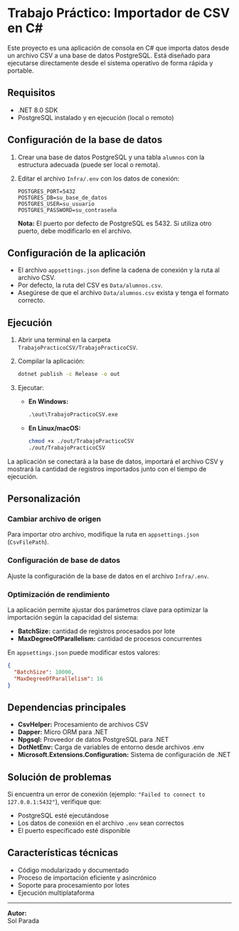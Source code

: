 # Trabajo Práctico: Importador de CSV en C#

Este proyecto es una aplicación de consola en C# que importa datos desde un archivo CSV a una base de datos PostgreSQL. Está diseñado para ejecutarse directamente desde el sistema operativo de forma rápida y portable.

## Requisitos

- .NET 8.0 SDK
- PostgreSQL instalado y en ejecución (local o remoto)

## Configuración de la base de datos

1. Crear una base de datos PostgreSQL y una tabla `alumnos` con la estructura adecuada (puede ser local o remota).
2. Editar el archivo `Infra/.env` con los datos de conexión:

    ```
    POSTGRES_PORT=5432
    POSTGRES_DB=su_base_de_datos
    POSTGRES_USER=su_usuario
    POSTGRES_PASSWORD=su_contraseña
    ```

    **Nota:** El puerto por defecto de PostgreSQL es 5432. Si utiliza otro puerto, debe modificarlo en el archivo.

## Configuración de la aplicación

- El archivo `appsettings.json` define la cadena de conexión y la ruta al archivo CSV.
- Por defecto, la ruta del CSV es `Data/alumnos.csv`.
- Asegúrese de que el archivo `Data/alumnos.csv` exista y tenga el formato correcto.

## Ejecución

1. Abrir una terminal en la carpeta `TrabajoPracticoCSV/TrabajoPracticoCSV`.
2. Compilar la aplicación:

    ```bash
    dotnet publish -c Release -o out
    ```

3. Ejecutar:

    - **En Windows:**
      ```cmd
      .\out\TrabajoPracticoCSV.exe
      ```
    - **En Linux/macOS:**
      ```bash
      chmod +x ./out/TrabajoPracticoCSV
      ./out/TrabajoPracticoCSV
      ```

La aplicación se conectará a la base de datos, importará el archivo CSV y mostrará la cantidad de registros importados junto con el tiempo de ejecución.

## Personalización

### Cambiar archivo de origen

Para importar otro archivo, modifique la ruta en `appsettings.json` (`CsvFilePath`).

### Configuración de base de datos

Ajuste la configuración de la base de datos en el archivo `Infra/.env`.

### Optimización de rendimiento

La aplicación permite ajustar dos parámetros clave para optimizar la importación según la capacidad del sistema:

- **BatchSize:** cantidad de registros procesados por lote
- **MaxDegreeOfParallelism:** cantidad de procesos concurrentes

En `appsettings.json` puede modificar estos valores:

```json
{
  "BatchSize": 10000,
  "MaxDegreeOfParallelism": 16
}
```

## Dependencias principales

- **CsvHelper:** Procesamiento de archivos CSV
- **Dapper:** Micro ORM para .NET
- **Npgsql:** Proveedor de datos PostgreSQL para .NET
- **DotNetEnv:** Carga de variables de entorno desde archivos .env
- **Microsoft.Extensions.Configuration:** Sistema de configuración de .NET

## Solución de problemas

Si encuentra un error de conexión (ejemplo: `"Failed to connect to 127.0.0.1:5432"`), verifique que:

- PostgreSQL esté ejecutándose
- Los datos de conexión en el archivo `.env` sean correctos
- El puerto especificado esté disponible

## Características técnicas

- Código modularizado y documentado
- Proceso de importación eficiente y asincrónico
- Soporte para procesamiento por lotes
- Ejecución multiplataforma

---

**Autor:**  
Sol Parada

